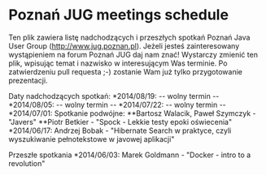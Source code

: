 Poznań JUG meetings schedule
========

Ten plik zawiera listę nadchodzących i przeszłych spotkań Poznań Java User Group (http://www.jug.poznan.pl). Jeżeli
jesteś zainteresowany wystąpieniem na forum Poznań JUG daj nam znać! Wystarczy zmienić ten plik, wpisując temat
i nazwisko w interesującym Was terminie. Po zatwierdzeniu pull requesta ;-) zostanie Wam już tylko przygotowanie
prezentacji.

Daty nadchodzących spotkań:
*2014/08/19: -- wolny termin --
*2014/08/05: -- wolny termin --
*2014/07/22: -- wolny termin --
*2014/07/01: Spotkanie podwójne: 
**Bartosz Walacik, Paweł Szymczyk - "Javers"
**Piotr Betkier - "Spock - Lekkie testy epoki oświecenia"
*2014/06/17: Andrzej Bobak - "Hibernate Search w praktyce, czyli wyszukiwanie pełnotekstowe w javowej aplikacji"

Przeszłe spotkania
*2014/06/03: Marek Goldmann - "Docker - intro to a revolution"

